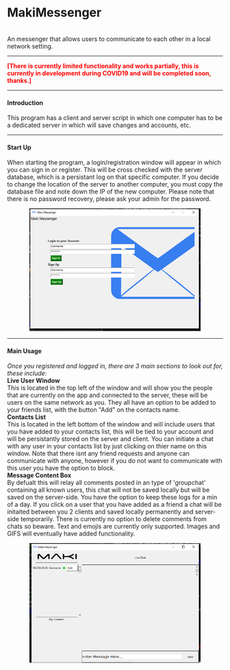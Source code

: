 <h1>MakiMessenger</h1><br>
An messenger that allows users to communicate to each other in a local network setting.
<hr>
<span style='color:red'><strong>[There is currently limited functionality and works partially, this is currently in development during COVID19 and will be completed soon, thanks.]</span></strong>
<hr>
<h4>Introduction</h4>
This program has a client and server script in which one computer has to be a dedicated server in which will save changes and accounts, etc.
<br>
<hr>
<h4>Start Up</h4>
When starting the program, a login/registration window will appear in which you can sign in or register. This will be cross checked with the server database, which is a persistant log on that specific computer. If you decide to change the location of the server to another computer, you must copy the database file and note down the IP of the new computer. Please note that there is no password recovery, please ask your admin for the password.
<br>
<p align="center">
  <img src='https://raw.githubusercontent.com/makiisthenes/MakiMessenger/master/Pictures/program_preview.PNG' width=400>
</p>
<hr>
<h4>Main Usage</h4>
<i>Once you registered and logged in, there are 3 main sections to look out for, these include:</i>
<br><strong>Live User Window</strong>
<br>This is located in the top left of the window and will show you the people that are currently on the app and connected to the server, these will be users on the same network as you. They all have an option to be added to your friends list, with the button "Add" on the contacts name.
<br><strong>Contacts List</strong>
<br>This is located in the left bottom of the window and will include users that you have added to your contacts list, this will be tied to your account and will be persistantly stored on the server and client. You can initiate a chat with any user in your contacts list by just clicking on thier name on this window. Note that there isnt any friend requests and anyone can communicate with anyone, however if you do not want to communicate with this user you have the option to block.
<br><strong>Message Content Box</strong>
<br>By defualt this will relay all comments posted in an type of 'groupchat' containing all known users, this chat will not be saved locally but will be saved on the server-side. You have the option to keep these logs for a min of a day. If you click on a user that you have added as a friend a chat will be initaited between you 2 clients and saved locally permanently and server-side temporarily. There is currently no option to delete comments from chats so beware. Text and emojis are currently only supported. Images and GIFS will eventually have added functionality.
<p align="center">
  <img src='https://raw.githubusercontent.com/makiisthenes/MakiMessenger/master/Pictures/day4_finalv2.PNG' width=400>
</p>

